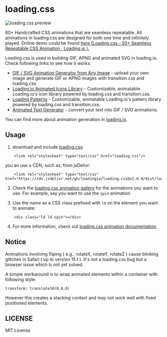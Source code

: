 # loading.css

![loading.css preview](https://github.com/loadingio/loading.css/blob/master/preview.gif?raw=true)

60+ Handcrafted CSS animations that are seamless repeatable. All animations in loading.css are designed for both one time and infinitely played. Online demo could be found [here (Loading.css - 50+ Seamless Repeatable CSS Animation · Loading.io ).](https://loading.io/animation/)

Loading.css is used in building GIF, APNG and animated SVG in loading.io. Check following links to see how it works:

 * [GIF / SVG Animation Generator from Any Image](https://loading.io/animation/icon/) - upload your own image and generate GIF or APNG images with transition.css and loading.css.
 * [Loading.io Animated Icons Library](https://loading.io/icon/) - Customizable, animatable Loading.io's icon library powered by loading.css and transition.css.
 * [Loading Patterns](https://loading.io/pattern/) - Customizable, animatable Loading.io's pattern library powered by loading.css and transition.css.
 * [Animated Text Generator](https://loading.io/animation/text/) - convert your text into GIF / SVG animations.

You can find more about animation generation in [loading.io](https://loading.io/).


## Usage

1. download and include [loading.css](https://raw.githubusercontent.com/loadingio/loading.css/v2.0.0/dist/loading.min.css):

```
    <link rel="stylesheet" type="text/css" href="loading.css"/>
```

you an use a CDN, such as, from jsDelivr:

```
    <link rel="stylesheet" type="text/css" href="https://cdn.jsdelivr.net/gh/loadingio/loading.css@v2.0.0/dist/loading.min.css"/>
```



2. Check the [loading.css animation gallery](https://loading.io/animation/) for the animations you want to use. For example, say you want to use the `spin` animation 

3. Use the name as a CSS class prefixed with `ld` on the element you want to animate:

```
    <div class="ld ld-spin"></div>
```

4. For more information, check out [loading.css animation documentation](https://loading.io/animation/).


## Notice

Animations involving fliping ( e.g., rotateX, rotateY, rotateZ ) cause blinking glitches in Safari ( up to version 15.1 ). It's not a loading.css bug but a browser issue which is not yet solved.

A simple workaround is to wrap animated elements within a container with following style:

    transform: translate3d(0,0,0)

However this creates a stacking context and may not work well with fixed positioned elements.


## LICENSE

MIT License
